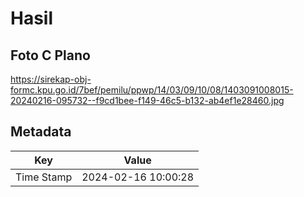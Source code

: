 # Hasil

## Foto C Plano

https://sirekap-obj-formc.kpu.go.id/7bef/pemilu/ppwp/14/03/09/10/08/1403091008015-20240216-095732--f9cd1bee-f149-46c5-b132-ab4ef1e28460.jpg


## Metadata

| Key        | Value               |
| ---------- | ------------------- |
| Time Stamp | 2024-02-16 10:00:28 |



